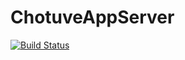 # ChotuveAppServer

[![Build Status](https://travis-ci.org/ChutuveG3/ChotuveAppServer.svg?branch=develop)](https://travis-ci.org/ChutuveG3/ChotuveAppServer)
